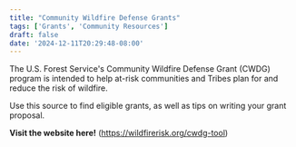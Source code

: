 ```yaml
---
title: "Community Wildfire Defense Grants"
tags: ['Grants', 'Community Resources']
draft: false
date: '2024-12-11T20:29:48-08:00'
---
```


The U.S. Forest Service's Community Wildfire Defense Grant (CWDG) program is intended to help at-risk communities and Tribes plan for and reduce the risk of wildfire.

Use this source to find eligible grants, as well as tips on writing your grant proposal. 

**Visit the website here!** (https://wildfirerisk.org/cwdg-tool)

